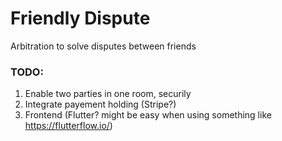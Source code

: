 # Friendly Dispute
Arbitration to solve disputes between friends


### TODO:
1. Enable two parties in one room, securily
2. Integrate  payement holding (Stripe?)
3. Frontend (Flutter? might be easy when using something like https://flutterflow.io/)